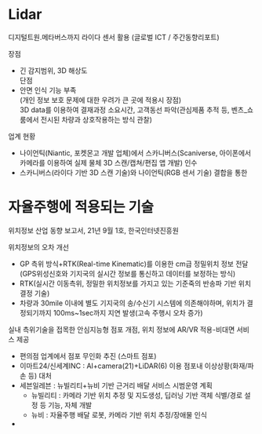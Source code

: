 # Lidar
디지털트원.메타버스까지 라이다 센서 활용 (글로벌 ICT / 주간동향리포트)  

장점  
- 긴 감지범위, 3D 해상도  
단점  
- 안면 인식 기능 부족  
(개인 정보 보호 문제에 대한 우려가 큰 곳에 적용시 장점)  
3D data를 이용하여 결재과정 소요시간, 고객동선 파악(관심제품 추적 등, 벤츠_쇼룸에서 전시된 차량과 상호작용하는 방식 관찰)

업계 현황
- 나이언틱(Niantic, 포켓몬고 개발 업체)에서 스카니버스(Scaniverse, 아이폰에서 카메라를 이용하여 실제 물체 3D 스캔/캡쳐/편집 앱 개발) 인수
- 스카니버스(라이다 기반 3D 스캔 기술)와 나이언틱(RGB 센서 기술) 결합을 통한 



  
  
# 자율주행에 적용되는 기술  

위치정보 산업 동향 보고서, 21년 9월 1호, 한국인터넷진흥원

위치정보의 오차 개선
- GP 측위 방식+RTK(Real-time Kinematic)를 이용한 cm급 정밀위치 정보 전달(GPS위성신호와 기지국의 실시간 정보를 통신하고 데이터를 보정하는 방식)  
- RTK(실시간 이동측위, 정밀한 위치정보를 가지고 있는 기준죽의 반송파 기반 위치 결정 기술)
- 차량과 30mile 이내에 별도 기지국의 송/수신기 시스템에 의존해야하며, 위치가 결정되기까지 100ms~1sec까지 지연 발생(고속 주행시 오차 증가)

실내 측위기술을 접목한 안심지능형 점포 개점, 위치 정보에 AR/VR 적용-비대면 서비스 제공
- 편의점 업계에서 점포 무인화 추진 (스마트 점포)
- 이마트24/신세계INC : AI+camera(21)+LiDAR(6) 이용 점포내 이상상황(화재/파손 등) 대처
- 세븐일레븐 : 뉴빌리티+뉴비 기반 근거리 배달 서비스 시범운영 계획
  + 뉴빌리티 : 카메라 기반 위치 추정 및 지도생성, 딥러닝 기반 객체 식별/경로 설정 등 기능, 자체 개발
  + 뉴비 : 자율주행 배달 로봇, 카메라 기반 위치 추정/장애물 인식
- 










